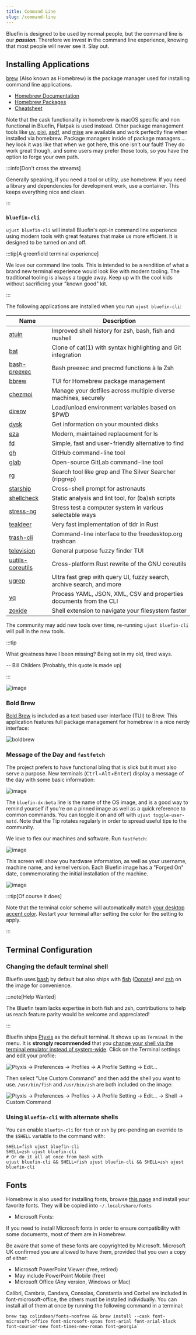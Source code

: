 ```yaml
---
title: Command Line
slug: /command-line
---
```


Bluefin is designed to be used by normal people, but the command line is our _**passion**_. Therefore we invest in the command line experience, knowing that most people will never see it. Slay out.

## Installing Applications

[brew](https://brew.sh/) (Also known as Homebrew) is the package manager used for installing command line applications.

- [Homebrew Documentation](https://docs.brew.sh/)
- [Homebrew Packages](https://formulae.brew.sh/)
- [Cheatsheet](https://devhints.io/homebrew)

Note that the cask functionality in homebrew is macOS specific and non functional in Bluefin, Flatpak is used instead. Other package management tools like [uv](https://github.com/astral-sh/uv), [pixi](https://github.com/prefix-dev/pixi), [asdf](https://asdf-vm.com/), and [mise](https://github.com/jdx/mise) are available and work perfectly fine when installed via homebrew. Package managers inside of package managers ... hey look it was like that when we got here, this one isn't our fault! They do work great though, and some users may prefer those tools, so you have the option to forge your own path.

:::info[Don't cross the streams]

Generally speaking, if you need a tool or utility, use homebrew. If you need a library and dependencies for development work, use a container. This keeps everything nice and clean.

:::

### `bluefin-cli`

`ujust bluefin-cli` will install Bluefin's opt-in command line experience using modern tools with great features that make us more efficient. It is designed to be turned on and off.

:::tip[A greenfield terminal experience]

We love our command line tools. This is intended to be a rendition of what a brand new terminal experience would look like with modern tooling. The traditional tooling is always a toggle away. Keep up with the cool kids without sacrificing your "known good" kit.

:::

The following applications are installed when you run `ujust bluefin-cli`:

| Name                                                                  | Description                                                           |
| --------------------------------------------------------------------- | --------------------------------------------------------------------- |
| [atuin](https://formulae.brew.sh/formula/atuin)                       | Improved shell history for zsh, bash, fish and nushell                |
| [bat](https://formulae.brew.sh/formula/bat)                           | Clone of cat(1) with syntax highlighting and Git integration          |
| [bash-preexec](https://formulae.brew.sh/formula/bash-preexec)         | Bash preexec and precmd functions à la Zsh                            |
| [bbrew](https://formulae.brew.sh/formula/bbrew)                       | TUI for Homebrew package management                                   |
| [chezmoi](https://formulae.brew.sh/formula/chezmoi)                   | Manage your dotfiles across multiple diverse machines, securely       |
| [direnv](https://formulae.brew.sh/formula/direnv)                     | Load/unload environment variables based on $PWD                       |
| [dysk](https://formulae.brew.sh/formula/dysk)                         | Get information on your mounted disks                                 |
| [eza](https://formulae.brew.sh/formula/eza)                           | Modern, maintained replacement for ls                                 |
| [fd](https://formulae.brew.sh/formula/fd)                             | Simple, fast and user-friendly alternative to find                    |
| [gh](https://formulae.brew.sh/formula/gh)                             | GitHub command-line tool                                              |
| [glab](https://formulae.brew.sh/formula/glab)                         | Open-source GitLab command-line tool                                  |
| [rg](https://formulae.brew.sh/formula/ripgrep)                        | Search tool like grep and The Silver Searcher (ripgrep)               |
| [starship](https://formulae.brew.sh/formula/starship)                 | Cross-shell prompt for astronauts                                     |
| [shellcheck](https://formulae.brew.sh/formula/shellcheck)             | Static analysis and lint tool, for (ba)sh scripts                     |
| [stress-ng](https://formulae.brew.sh/formula/stress-ng)               | Stress test a computer system in various selectable ways              |
| [tealdeer](https://formulae.brew.sh/formula/tealdeer)                 | Very fast implementation of tldr in Rust                              |
| [trash-cli](https://formulae.brew.sh/formula/trash-cli)               | Command-line interface to the freedesktop.org trashcan                |
| [television](https://formulae.brew.sh/formula/television)             | General purpose fuzzy finder TUI                                      |
| [uutils-coreutils](https://formulae.brew.sh/formula/uutils-coreutils) | Cross-platform Rust rewrite of the GNU coreutils                      |
| [ugrep](https://formulae.brew.sh/formula/ugrep)                       | Ultra fast grep with query UI, fuzzy search, archive search, and more |
| [yq](https://formulae.brew.sh/formula/yq)                             | Process YAML, JSON, XML, CSV and properties documents from the CLI    |
| [zoxide](https://formulae.brew.sh/formula/zoxide)                     | Shell extension to navigate your filesystem faster                    |

The community may add new tools over time, re-running `ujust bluefin-cli` will pull in the new tools.

:::tip

What greatness have I been missing? Being set in my old, tired ways.

-- Bill Childers (Probably, this quote is made up)

:::

![image](https://github.com/user-attachments/assets/89be8151-5b57-4b71-bbe5-988bef2d6798)

### Bold Brew

[Bold Brew](https://bold-brew.com/) is included as a text based user interface (TUI) to Brew. This application features full package management for homebrew in a nice nerdy interface:

![boldbrew](https://github.com/user-attachments/assets/d07c0455-2514-4b73-bdd5-51eec50b570d)

### Message of the Day and `fastfetch`

The project prefers to have functional bling that is slick but it must also serve a purpose. New terminals (<kbd>Ctrl</kbd>+<kbd>Alt</kbd>+<kbd>Enter</kbd>) display a message of the day with some basic information:

![image](https://github.com/user-attachments/assets/0e0326ef-6640-41a2-bd24-dae1b1647cfd)

The `bluefin-dx:beta` line is the name of the OS image, and is a good way to remind yourself if you're on a pinned image as well as a quick reference to common commands. You can toggle it on and off with `ujust toggle-user-motd`. Note that the Tip rotates regularly in order to spread useful tips to the community.

We love to flex our machines and software. Run `fastfetch`:

![image](https://github.com/user-attachments/assets/f720f9d8-7c3c-4f3c-9112-c627686e0fb1)

This screen will show you hardware information, as well as your username, machine name, and kernel version. Each Bluefin image has a "Forged On" date, commemorating the initial installation of the machine.

![image](https://github.com/user-attachments/assets/99522c15-1209-4fa5-a076-1b6289bdbc76)

:::tip[Of course it does]

Note that the terminal color scheme will automatically match [your desktop accent color](https://release.gnome.org/47/). Restart your terminal after setting the color for the setting to apply.

:::

## Terminal Configuration

### Changing the default terminal shell

Bluefin uses [bash](https://www.gnu.org/software/bash/) by default but also ships with [fish](https://fishshell.com/) ([Donate](https://github.com/sponsors/fish-shell)) and [zsh](https://www.zsh.org/) on the image for convenience.

:::note[Help Wanted]

The Bluefin team lacks expertise in both fish and zsh, contributions to help us reach feature parity would be welcome and appreciated!

:::

Bluefin ships [Ptyxis](https://devsuite.app/ptyxis/) as the default terminal. It shows up as `Terminal` in the menu. It is **strongly recommended** that you [change your shell via the terminal emulator instead of system-wide](https://tim.siosm.fr/blog/2023/12/22/dont-change-defaut-login-shell/). Click on the Terminal settings and edit your profile:

![Ptyxis → Preferences → Profiles → A Profile Setting → Edit...](https://github.com/user-attachments/assets/2c122205-dbd8-41e6-8b7b-4f536c3b69e9)

Then select "Use Custom Command" and then add the shell you want to use. `/usr/bin/fish` and `/usr/bin/zsh` are both included on the image:

![Ptyxis → Preferences → Profiles → A Profile Setting → Edit... → Shell → Custom Command](https://github.com/user-attachments/assets/8eb039db-7ec1-4847-b3d7-496d69fe9538)

### Using `bluefin-cli` with alternate shells

You can enable `bluefin-cli` for `fish` or `zsh` by pre-pending an override to the `$SHELL` variable to the command with:

```
SHELL=fish ujust bluefin-cli
SHELL=zsh ujust bluefin-cli
# Or do it all at once from bash with
ujust bluefin-cli && SHELL=fish ujust bluefin-cli && SHELL=zsh ujust bluefin-cli
```

## Fonts

Homebrew is also used for installing fonts, browse [this page](https://formulae.brew.sh/cask-font/) and install your favorite fonts. They will be copied into `~/.local/share/fonts`

- Microsoft Fonts: 

If you need to install Microsoft fonts in order to ensure compatibility with some documents, most of them are in Homebrew.  

Be aware that some of these fonts are copyrighted by Microsoft.
Microsoft UK confirmed you are allowed to have them, provided that you own a copy of either:

* Microsoft PowerPoint Viewer (free, retired)
* May include PowerPoint Mobile (free)
* Microsoft Office (Any version, Windows or Mac)

Calibri, Cambria, Candara, Consolas, Constantia and Corbel are included in font-microsoft-office, the others must be installed individually.  You can install all of them at once by running the following command in a terminal: 

```
brew tap colindean/fonts-nonfree && brew install --cask font-microsoft-office font-microsoft-aptos font-arial font-arial-black font-courier-new font-times-new-roman font-georgia` 
```
